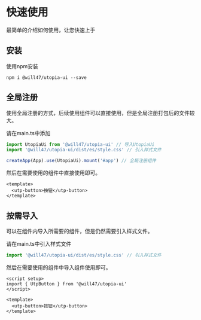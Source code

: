 # 快速使用

最简单的介绍如何使用，让您快速上手

## 安装

使用npm安装

```
npm i @will47/utopia-ui --save
```

## 全局注册

使用全局注册的方式，后续使用组件可以直接使用，但是全局注册打包后的文件较大。

请在main.ts中添加

```ts
import UtopiaUi from '@will47/utopia-ui' // 导入UtopiaUi
import '@will47/utopia-ui/dist/es/style.css' // 引入样式文件

createApp(App).use(UtopiaUi).mount('#app') // 全局注册组件
```

然后在需要使用的组件中直接使用即可。

```vue
<template>
  <utp-button>按钮</utp-button>
</template>
```

## 按需导入

可以在组件内导入所需要的组件，但是仍然需要引入样式文件。

请在main.ts中引入样式文件

```ts
import '@will47/utopia-ui/dist/es/style.css' // 引入样式文件
```

然后在需要使用的组件中导入组件使用即可。

```vue
<script setup>
import { UtpButton } from '@will47/utopia-ui'
</script>

<template>
  <utp-button>按钮</utp-button>
</template>
```
